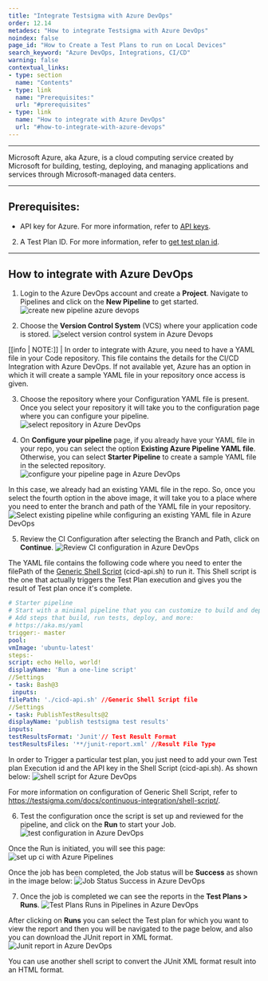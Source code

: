 ```yaml
---
title: "Integrate Testsigma with Azure DevOps"
order: 12.14
metadesc: "How to integrate Testsigma with Azure DevOps"
noindex: false
page_id: "How to Create a Test Plans to run on Local Devices"
search_keyword: "Azure DevOps, Integrations, CI/CD"
warning: false
contextual_links:
- type: section
  name: "Contents"
- type: link
  name: "Prerequisites:"
  url: "#prerequisites"
- type: link
  name: "How to integrate with Azure DevOps"
  url: "#how-to-integrate-with-azure-devops"
---
```


---

Microsoft Azure, aka Azure, is a cloud computing service created by Microsoft for building, testing, deploying, and managing applications and services through Microsoft-managed data centers.

---

## **Prerequisites:** 
- API key for Azure. For more information, refer to [API keys](https://testsigma.com/docs/configuration/api-keys/).

2. A Test Plan ID. For more information, refer to [get test plan id](https://docs.testsigma.com/images/azure-devops/get-test-plan-id.png).

---
## **How to integrate with Azure DevOps**
1. Login to the Azure DevOps account and create a **Project**. Navigate to Pipelines and click on the **New Pipeline** to get started.
![create new pipeline azure devops](https://docs.testsigma.com/images/azure-devops/create-new-pipeline-azure-devops.png)

2. Choose the **Version Control System** (VCS) where your application code is stored.
![select version control system in Azure Devops](https://docs.testsigma.com/images/azure-devops/select-version-control-system-azure-devops.png)


[[info | NOTE:]]
| In order to integrate with Azure, you need to have a YAML file in your Code repository. This file contains the details for the CI/CD Integration with Azure DevOps. If not available yet, Azure has an option in which it will create a sample YAML file in your repository once access is given.

3. Choose the repository where your Configuration YAML file is present. Once you select your repository it will take you to the configuration page where you can configure your pipeline.
![select repository in Azure DevOps](https://docs.testsigma.com/images/azure-devops/select-repository-azure-devops.png)
 
4. On **Configure your pipeline** page, if you already have your YAML file in your repo, you can select the option **Existing Azure Pipeline YAML file**. Otherwise, you can select **Starter Pipeline** to create a sample YAML file in the selected repository.
![configure your pipeline page in Azure DevOps](https://docs.testsigma.com/images/azure-devops/configure-your-pipeline-azure-devops.png) 


In this case, we already had an existing YAML file in the repo. So, once you select the fourth option in the above image, it will take you to a place where you need to enter the branch and path of the YAML file in your repository.
![Select existing pipeline while configuring an existing YAML file in Azure DevOps](https://docs.testsigma.com/images/azure-devops/configure-pipeline-select-yaml-file-azure-devops.png)


5. Review the CI Configuration after selecting the Branch and Path,  click on **Continue**.
![Review CI configuration in Azure DevOps](https://docs.testsigma.com/images/azure-devops/review-ci-configuration-azure-devops.png)

The YAML file contains the following code where you need to enter the filePath of the [Generic Shell Script](https://testsigma.com/docs/continuous-integration/shell-script/) (cicd-api.sh) to run it. This Shell script is the one that actually triggers the Test Plan execution and gives you the result of Test plan once it's complete.

```yaml
# Starter pipeline
# Start with a minimal pipeline that you can customize to build and deploy your code.
# Add steps that build, run tests, deploy, and more:
# https://aka.ms/yaml
trigger:- master
pool:  
vmImage: 'ubuntu-latest'
steps:- 
script: echo Hello, world!  
displayName: 'Run a one-line script'
//Settings
- task: Bash@3 
 inputs:    
filePath: './cicd-api.sh' //Generic Shell Script file
//Settings
- task: PublishTestResults@2  
displayName: 'publish testsigma test results'  
inputs:    
testResultsFormat: 'Junit'// Test Result Format   
testResultsFiles: '**/junit-report.xml' //Result File Type
```


 
In order to Trigger a particular test plan, you just need to add your own Test plan Execution id and the API key in the Shell Script (cicd-api.sh). As shown below:
![shell script for Azure DevOps](https://docs.testsigma.com/images/azure-devops/shell-script-azure-devops.png)

For more information on configuration of Generic Shell Script, refer to https://testsigma.com/docs/continuous-integration/shell-script/.

6. Test the configuration once the script is set up and reviewed for the pipeline, and click on the **Run** to start your Job.
![test configuration in Azure DevOps](https://docs.testsigma.com/images/azure-devops/test-configuration-azure-devops.png)

Once the Run is initiated, you will see this page:
![set up ci with Azure Pipelines](https://docs.testsigma.com/images/azure-devops/setup-ci-with-azure-pipelines.png)

Once the job has been completed, the Job status will be **Success** as shown in the image below:
![Job Status Success in Azure DevOps](https://docs.testsigma.com/images/azure-devops/job-status-success-azure-devops.png)

7. Once the job is completed we can see the reports in the **Test Plans > Runs**.
![Test Plans Runs in Pipelines in Azure DevOps](https://docs.testsigma.com/images/azure-devops/pipelines-testplans-runs-azure-devops.png)

After clicking on **Runs** you can select the Test plan for which you want to view the report and then you will be navigated to the page below, and also you can download the JUnit report in XML format.
![Junit report in Azure DevOps](https://docs.testsigma.com/images/azure-devops/junit-report-azure-devops.png)

You can use another shell script to convert the JUnit XML format result into an HTML format.


